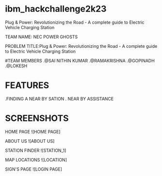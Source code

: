 # ibm_hackchallenge2k23
Plug &amp; Power: Revolutionizing the Road - A complete guide to Electric Vehicle Charging Station

TEAM NAME: NEC POWER GHOSTS

PROBLEM TITLE:Plug & Power: Revolutionizing the Road - A complete guide to Electric Vehicle Charging Station

#TEAM MEMBERS
.@SAI NITHIN KUMAR
.@RAMAKRISHNA
.@GOPINADH
.@LOKESH

# FEATURES
.FINDING A NEAR BY SATION 
. NEAR BY ASSISTANCE
# SCREENSHOTS
HOME PAGE
![HOME PAGE]

ABOUT US
![ABOUT US]

STATION FINDER
![STATION_1]

MAP LOCATIONS
![LOCATION]

SIGN'S PAGE
![LOGIN PAGE]



